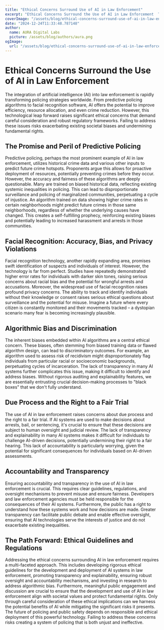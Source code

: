 ```yaml
---
title: "Ethical Concerns Surround Use of AI in Law Enforcement"
excerpt: "Ethical Concerns Surround the Use of AI in Law Enforcement  The integration of artificial intelligence (AI) into law enforcement is rapidly transfor"
coverImage: "/assets/blog/ethical-concerns-surround-use-of-ai-in-law-enforcement.jpg"
date: "2024-12-24T11:33:48.787148"
author:
  name: AURA Digital Labs
  picture: /assets/blog/authors/aura.png
ogImage:
  url: "/assets/blog/ethical-concerns-surround-use-of-ai-in-law-enforcement.jpg"
---
```


# Ethical Concerns Surround the Use of AI in Law Enforcement

The integration of artificial intelligence (AI) into law enforcement is rapidly transforming policing strategies worldwide.  From predictive policing algorithms to facial recognition software, AI offers the potential to improve efficiency, resource allocation, and even crime reduction.  However, this technological leap forward raises significant ethical concerns that demand careful consideration and robust regulatory frameworks.  Failing to address these issues risks exacerbating existing societal biases and undermining fundamental rights.


## The Promise and Peril of Predictive Policing

Predictive policing, perhaps the most prominent example of AI in law enforcement, utilizes historical crime data and various other inputs to predict future crime hotspots.  Proponents argue this allows for proactive deployment of resources, potentially preventing crimes before they occur.  However, the accuracy and fairness of these algorithms are deeply questionable.  Many are trained on biased historical data, reflecting existing systemic inequalities in policing.  This can lead to disproportionate surveillance and policing of marginalized communities, perpetuating a cycle of injustice.  An algorithm trained on data showing higher crime rates in certain neighborhoods might predict future crimes in those same neighborhoods, regardless of whether the underlying causes have changed.  This creates a self-fulfilling prophecy, reinforcing existing biases and potentially leading to increased harassment and arrests in those communities.


## Facial Recognition: Accuracy, Bias, and Privacy Violations

Facial recognition technology, another rapidly expanding area, promises swift identification of suspects and individuals of interest.  However, the technology is far from perfect.  Studies have repeatedly demonstrated higher error rates for individuals with darker skin tones, raising serious concerns about racial bias and the potential for wrongful arrests and accusations.  Moreover, the widespread use of facial recognition raises profound privacy concerns.  The ability to track and identify individuals without their knowledge or consent raises serious ethical questions about surveillance and the potential for misuse.  Imagine a future where every citizen is constantly monitored and their movements tracked – a dystopian scenario many fear is becoming increasingly plausible.


## Algorithmic Bias and Discrimination

The inherent biases embedded within AI algorithms are a central ethical concern.  These biases, often stemming from biased training data or flawed algorithm design, can lead to discriminatory outcomes.  For example, an algorithm used to assess risk of recidivism might disproportionately flag individuals from particular racial or socioeconomic backgrounds, perpetuating cycles of incarceration.  The lack of transparency in many AI systems further complicates this issue, making it difficult to identify and address biases.  Without rigorous auditing and explainability features, we are essentially entrusting crucial decision-making processes to "black boxes" that we don't fully understand.


## Due Process and the Right to a Fair Trial

The use of AI in law enforcement raises concerns about due process and the right to a fair trial.  If AI systems are used to make decisions about arrests, bail, or sentencing, it's crucial to ensure that these decisions are subject to human oversight and judicial review.  The lack of transparency and explainability in many AI systems makes it difficult for individuals to challenge AI-driven decisions, potentially undermining their right to a fair hearing.  This lack of accountability is particularly worrying, given the potential for significant consequences for individuals based on AI-driven assessments.


## Accountability and Transparency

Ensuring accountability and transparency in the use of AI in law enforcement is crucial.  This requires clear guidelines, regulations, and oversight mechanisms to prevent misuse and ensure fairness.  Developers and law enforcement agencies must be held responsible for the consequences of their AI systems.  Furthermore, the public has a right to understand how these systems work and how decisions are made.  Greater transparency can facilitate public debate and enable effective oversight, ensuring that AI technologies serve the interests of justice and do not exacerbate existing inequalities.


## The Path Forward: Ethical Guidelines and Regulations

Addressing the ethical concerns surrounding AI in law enforcement requires a multi-faceted approach.  This includes developing rigorous ethical guidelines for the development and deployment of AI systems in law enforcement, promoting transparency and explainability, ensuring robust oversight and accountability mechanisms, and investing in research to address algorithmic bias.  Furthermore, meaningful public engagement and discussion are crucial to ensure that the development and use of AI in law enforcement align with societal values and protect fundamental rights.  Only through careful consideration of these ethical implications can we harness the potential benefits of AI while mitigating the significant risks it presents.  The future of policing and public safety depends on responsible and ethical deployment of this powerful technology.  Failing to address these concerns risks creating a system of policing that is both unjust and ineffective.
